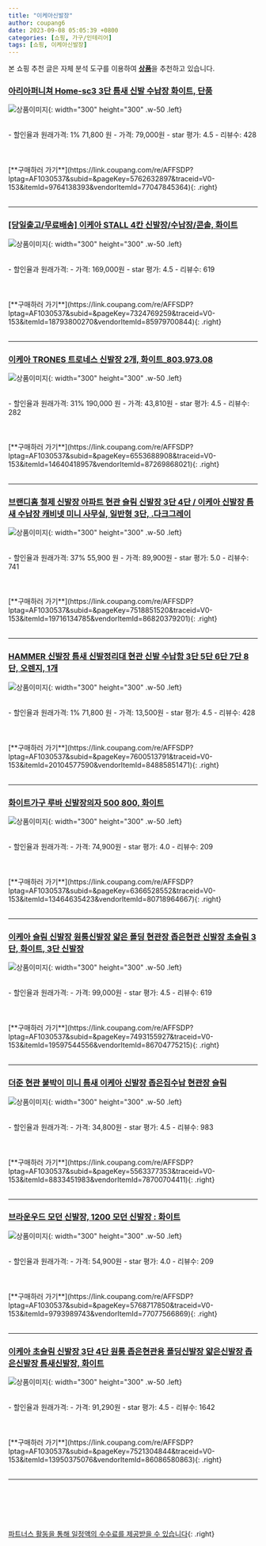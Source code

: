 ```yaml
---
title: "이케아신발장"
author: coupang6
date: 2023-09-08 05:05:39 +0800
categories: [쇼핑, 가구/인테리어]
tags: [쇼핑, 이케아신발장]
---
```


본 쇼핑 추천 글은 자체 분석 도구를 이용하여 [**상품**](https://link.coupang.com/a/bao1ui)을 추천하고 있습니다.

### [아리아퍼니쳐 Home-sc3 3단 틈새 신발 수납장 화이트, 단품](https://link.coupang.com/re/AFFSDP?lptag=AF1030537&subid=&pageKey=5762632897&traceid=V0-153&itemId=9764138393&vendorItemId=77047845364)

![상품이미지](https://thumbnail10.coupangcdn.com/thumbnails/remote/230x230ex/image/vendor_inventory/98de/1e95e5b68c1591fac6713915400bc93944534e551998dd39c3378ff314c2.jpg){: width="300" height="300" .w-50 .left}


<br>
- 할인율과 원래가격: 1%  71,800   원
- 가격: 79,000원
- star 평가: 4.5
- 리뷰수: 428
<br>
<br>
<br>
<br>
[**구매하러 가기**](https://link.coupang.com/re/AFFSDP?lptag=AF1030537&subid=&pageKey=5762632897&traceid=V0-153&itemId=9764138393&vendorItemId=77047845364){: .right}
<br>
<br>

---

### [[당일출고/무료배송] 이케아 STALL 4칸 신발장/수납장/콘솔, 화이트](https://link.coupang.com/re/AFFSDP?lptag=AF1030537&subid=&pageKey=7324769259&traceid=V0-153&itemId=18793800270&vendorItemId=85979700844)

![상품이미지](https://thumbnail9.coupangcdn.com/thumbnails/remote/230x230ex/image/vendor_inventory/bf46/f0953554e65630a89766da5ebc40208c1c3a8368225880764f81627ea2bc.jpg){: width="300" height="300" .w-50 .left}


<br>
- 할인율과 원래가격: 
- 가격: 169,000원
- star 평가: 4.5
- 리뷰수: 619
<br>
<br>
<br>
<br>
[**구매하러 가기**](https://link.coupang.com/re/AFFSDP?lptag=AF1030537&subid=&pageKey=7324769259&traceid=V0-153&itemId=18793800270&vendorItemId=85979700844){: .right}
<br>
<br>

---

### [이케아 TRONES 트로네스 신발장 2개, 화이트_803.973.08](https://link.coupang.com/re/AFFSDP?lptag=AF1030537&subid=&pageKey=6553688908&traceid=V0-153&itemId=14640418957&vendorItemId=87269868021)

![상품이미지](https://thumbnail9.coupangcdn.com/thumbnails/remote/230x230ex/image/vendor_inventory/0aa8/d389572c51318df896229382d86388e71b75e0926cb0c859035602fadd8f.jpg){: width="300" height="300" .w-50 .left}


<br>
- 할인율과 원래가격: 31%  190,000   원
- 가격: 43,810원
- star 평가: 4.5
- 리뷰수: 282
<br>
<br>
<br>
<br>
[**구매하러 가기**](https://link.coupang.com/re/AFFSDP?lptag=AF1030537&subid=&pageKey=6553688908&traceid=V0-153&itemId=14640418957&vendorItemId=87269868021){: .right}
<br>
<br>

---

### [브랜디홈 철제 신발장 아파트 현관 슬림 신발장 3단 4단 / 이케아 신발장 틈새 수납장 캐비넷 미니 사무실, 일반형 3단, .다크그레이](https://link.coupang.com/re/AFFSDP?lptag=AF1030537&subid=&pageKey=7518851520&traceid=V0-153&itemId=19716134785&vendorItemId=86820379201)

![상품이미지](https://thumbnail7.coupangcdn.com/thumbnails/remote/230x230ex/image/vendor_inventory/b435/2be5dfed3f70c463fba2479cb6fb654b0c94795d45ddcb9d59c966ce4e5c.jpg){: width="300" height="300" .w-50 .left}


<br>
- 할인율과 원래가격: 37%  55,900   원
- 가격: 89,900원
- star 평가: 5.0
- 리뷰수: 741
<br>
<br>
<br>
<br>
[**구매하러 가기**](https://link.coupang.com/re/AFFSDP?lptag=AF1030537&subid=&pageKey=7518851520&traceid=V0-153&itemId=19716134785&vendorItemId=86820379201){: .right}
<br>
<br>

---

### [HAMMER 신발장 틈새 신발정리대 현관 신발 수납함 3단 5단 6단 7단 8단, 오렌지, 1개](https://link.coupang.com/re/AFFSDP?lptag=AF1030537&subid=&pageKey=7600513791&traceid=V0-153&itemId=20104577590&vendorItemId=84885851471)

![상품이미지](https://thumbnail8.coupangcdn.com/thumbnails/remote/230x230ex/image/vendor_inventory/289c/9604ddf31624e221b42f1c7c73e1e4d24392edb3bb4021c2bad69e56f0d9.jpg){: width="300" height="300" .w-50 .left}


<br>
- 할인율과 원래가격: 1%  71,800   원
- 가격: 13,500원
- star 평가: 4.5
- 리뷰수: 428
<br>
<br>
<br>
<br>
[**구매하러 가기**](https://link.coupang.com/re/AFFSDP?lptag=AF1030537&subid=&pageKey=7600513791&traceid=V0-153&itemId=20104577590&vendorItemId=84885851471){: .right}
<br>
<br>

---

### [화이트가구 루바 신발장의자 500 800, 화이트](https://link.coupang.com/re/AFFSDP?lptag=AF1030537&subid=&pageKey=6366528552&traceid=V0-153&itemId=13464635423&vendorItemId=80718964667)

![상품이미지](https://thumbnail6.coupangcdn.com/thumbnails/remote/230x230ex/image/vendor_inventory/193a/8a7142b8172bb13151979604a1e91aae83b3d137c74bc2cb24b540edf753.jpg){: width="300" height="300" .w-50 .left}


<br>
- 할인율과 원래가격: 
- 가격: 74,900원
- star 평가: 4.0
- 리뷰수: 209
<br>
<br>
<br>
<br>
[**구매하러 가기**](https://link.coupang.com/re/AFFSDP?lptag=AF1030537&subid=&pageKey=6366528552&traceid=V0-153&itemId=13464635423&vendorItemId=80718964667){: .right}
<br>
<br>

---

### [이케아 슬림 신발장 원룸신발장 얇은 폴딩 현관장 좁은현관 신발장 초슬림 3단, 화이트, 3단 신발장](https://link.coupang.com/re/AFFSDP?lptag=AF1030537&subid=&pageKey=7493155927&traceid=V0-153&itemId=19597544556&vendorItemId=86704775215)

![상품이미지](https://thumbnail8.coupangcdn.com/thumbnails/remote/230x230ex/image/vendor_inventory/d1a9/0247ab81a238782a34fc2f1e671aee9b4625899402bd5ba33655f175650a.jpeg){: width="300" height="300" .w-50 .left}


<br>
- 할인율과 원래가격: 
- 가격: 99,000원
- star 평가: 4.5
- 리뷰수: 619
<br>
<br>
<br>
<br>
[**구매하러 가기**](https://link.coupang.com/re/AFFSDP?lptag=AF1030537&subid=&pageKey=7493155927&traceid=V0-153&itemId=19597544556&vendorItemId=86704775215){: .right}
<br>
<br>

---

### [더준 현관 붙박이 미니 틈새 이케아 신발장 좁은집수납 현관장 슬림](https://link.coupang.com/re/AFFSDP?lptag=AF1030537&subid=&pageKey=5563377353&traceid=V0-153&itemId=8833451983&vendorItemId=78700704411)

![상품이미지](https://thumbnail10.coupangcdn.com/thumbnails/remote/230x230ex/image/vendor_inventory/d94d/44f111eebc4ebf01219eaffa2273a5929b29203d13e75ddb0508c1aedafb.jpg){: width="300" height="300" .w-50 .left}


<br>
- 할인율과 원래가격: 
- 가격: 34,800원
- star 평가: 4.5
- 리뷰수: 983
<br>
<br>
<br>
<br>
[**구매하러 가기**](https://link.coupang.com/re/AFFSDP?lptag=AF1030537&subid=&pageKey=5563377353&traceid=V0-153&itemId=8833451983&vendorItemId=78700704411){: .right}
<br>
<br>

---

### [브라운우드 모던 신발장, 1200 모던 신발장 : 화이트](https://link.coupang.com/re/AFFSDP?lptag=AF1030537&subid=&pageKey=5768717850&traceid=V0-153&itemId=9793989743&vendorItemId=77077566869)

![상품이미지](https://thumbnail9.coupangcdn.com/thumbnails/remote/230x230ex/image/vendor_inventory/34d5/55ce3936aa24e5d35135b548b4bfaf60c65a856d7f846f91bcf8aef28ab3.png){: width="300" height="300" .w-50 .left}


<br>
- 할인율과 원래가격: 
- 가격: 54,900원
- star 평가: 4.0
- 리뷰수: 209
<br>
<br>
<br>
<br>
[**구매하러 가기**](https://link.coupang.com/re/AFFSDP?lptag=AF1030537&subid=&pageKey=5768717850&traceid=V0-153&itemId=9793989743&vendorItemId=77077566869){: .right}
<br>
<br>

---

### [이케아 초슬림 신발장 3단 4단 원룸 좁은현관용 폴딩신발장 얇은신발장 좁은신발장 틈새신발장, 화이트](https://link.coupang.com/re/AFFSDP?lptag=AF1030537&subid=&pageKey=7521304844&traceid=V0-153&itemId=13950375076&vendorItemId=86086580863)

![상품이미지](https://thumbnail8.coupangcdn.com/thumbnails/remote/230x230ex/image/vendor_inventory/0b5e/1498cf995442233f064faa9f95827dd03216e3750c4ec46eae7ab5fe9483.JPG){: width="300" height="300" .w-50 .left}


<br>
- 할인율과 원래가격: 
- 가격: 91,290원
- star 평가: 4.5
- 리뷰수: 1642
<br>
<br>
<br>
<br>
[**구매하러 가기**](https://link.coupang.com/re/AFFSDP?lptag=AF1030537&subid=&pageKey=7521304844&traceid=V0-153&itemId=13950375076&vendorItemId=86086580863){: .right}
<br>
<br>

---
<br><br><br><br><br> [파트너스 활동을 통해 일정액의 수수료를 제공받을 수 있습니다](https://link.coupang.com/a/bao1ui){: .right}